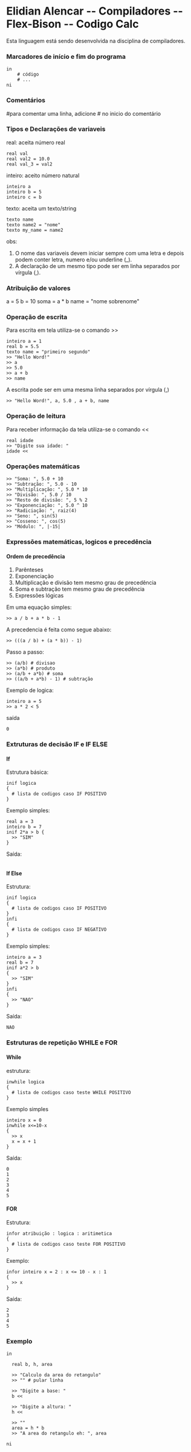 # Elidian Alencar -- Compiladores -- Flex-Bison -- Codigo Calc
Esta linguagem está sendo desenvolvida na disciplina de compiladores.

### Marcadores de início e fim do programa
```
in
    # código 
    # ...
ni
```

### Comentários
#para comentar uma linha, adicione # no inicio do comentário

### Tipos e Declarações de variaveis
real: aceita número real
```
real val
real val2 = 10.0
real val_3 = val2
```

inteiro: aceito número natural
```
inteiro a
inteiro b = 5
inteiro c = b
```

texto: aceita um texto/string
```
texto name
texto name2 = "nome"
texto my_name = name2
```
obs:
1. O nome das variaveis devem iniciar sempre com uma letra e depois podem conter letra, numero e/ou underline (_).
2. A declaração de um mesmo tipo pode ser em linha separados por vírgula (,).

### Atribuição de valores
a = 5
b = 10
soma = a * b
name = "nome sobrenome"

### Operação de escrita
Para escrita em tela utiliza-se o comando >>
```
inteiro a = 1
real b = 5.5
texto name = "primeiro segundo"
>> "Hello Word!"
>> a
>> 5.0
>> a + b
>> name
```
A escrita pode ser em uma mesma linha separados por vírgula (,)
```
>> "Hello Word!", a, 5.0 , a + b, name
```

### Operação de leitura
Para receber informação da tela utiliza-se o comando <<
```
real idade
>> "Digite sua idade: "
idade <<
```

### Operações matemáticas
```
>> "Soma: ", 5.0 + 10 
>> "Subtração: ", 5.0 - 10
>> "Multiplicação: ", 5.0 * 10
>> "Divisão: ", 5.0 / 10
>> "Resto de divisão: ", 5 % 2
>> "Exponenciação: ", 5.0 ^ 10
>> "Radiciação: ", raiz(4)
>> "Seno: ", sin(5)
>> "Cosseno: ", cos(5)
>> "Módulo: ", |-15|
```

### Expressões matemáticas, logicos e precedência
#### Ordem de precedência
1. Parênteses
2. Exponenciação
3. Multiplicação e divisão tem mesmo grau de precedência
4. Soma e subtração tem mesmo grau de precedência
5. Expressões lógicas

Em uma equação simples:
```
>> a / b + a * b - 1
```
A precedencia é feita como segue abaixo:
```
>> (((a / b) + (a * b)) - 1)
```
Passo a passo:
```
>> (a/b) # divisao
>> (a*b) # produto
>> (a/b + a*b) # soma
>> ((a/b + a*b) - 1) # subtração
```

Exemplo de logica:
```
inteiro a = 5
>> a * 2 < 5
```
saída
```
0
```

### Extruturas de decisão IF e IF ELSE
#### If
Estrutura básica:
```
inif logica
{
  # lista de codigos caso IF POSITIVO
}
```
Exemplo simples:
```
real a = 3
inteiro b = 7
inif 2*a > b {
  >> "SIM"
}
```
Saída:
```

```
#### If Else
Estrutura:
```
inif logica
{
  # lista de codigos caso IF POSITIVO
}
infi
{
  # lista de codigos caso IF NEGATIVO
}
```
Exemplo simples:
```
inteiro a = 3
real b = 7
inif a*2 > b
{
  >> "SIM"
}
infi
{
  >> "NAO"
}
```
Saída:
```
NAO
```

### Estruturas de repetição WHILE e FOR
#### While
estrutura:
```
inwhile logica
{
  # lista de codigos caso teste WHILE POSITIVO
}
```
Exemplo simples
```
inteiro x = 0
inwhile x<=10-x
{
  >> x
  x = x + 1
}
```
Saída:
```
0
1
2
3
4
5
```
#### FOR
Estrutura:
```
infor atribuição : logica : aritimetica
{
  # lista de codigos caso teste FOR POSITIVO
}
```
Exemplo:
```
infor inteiro x = 2 : x <= 10 - x : 1
{
  >> x
}
```
Saída:
```
2
3
4
5
```

### Exemplo
```
in

  real b, h, area

  >> "Calculo da area do retangulo"
  >> "" # pular linha

  >> "Digite a base: "
  b <<

  >> "Digite a altura: "
  h <<

  >> ""
  area = h * b
  >> "A area do retangulo eh: ", area

ni
```
